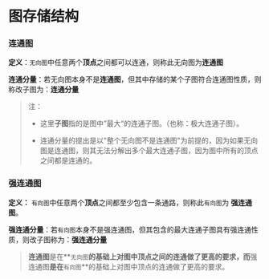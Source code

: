 # 图存储结构



### 连通图

**定义**：`无向图`中任意两个**顶点**之间都可以连通，则称此无向图为**连通图**

**连通分量**：若无向图本身不是**连通图**，但其中存储的某个子图符合连通图性质，则称改子图为：**连通分量**

>   注：
>
>   -   这里**子图**指的是图中”最大“的连通子图。（也称：极大连通子图）。
>
>   -   连通分量的提出是以"整个无向图不是连通图"为前提的，因为如果无向图是连通图，则其无法分解出多个最大连通子图，因为图中所有的顶点之间都是连通的。



### 强连通图

**定义：** `有向图`中任意两个**顶点**之间都至少包含一条通路，则称此`有向图`为 **强连通图**。

**强连通分量**：若`有向图`本身不是强连通图，但其包含的最大连通子图具有强连通性质，则改子图称为：**强连通分量**



>   **连通图**是在**`无向图`**的基础上对图中顶点之间的连通做了更高的要求，而**强连通图**是在**`有向图`**的基础上对图中顶点的连通做了更高的要求。

